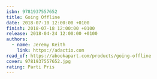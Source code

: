 ```yaml
---
isbn: 9781937557652
title: Going Offline
date: 2018-07-10 12:00:00 +0100
finish: 2018-07-18 12:00:00 +0100
release: 2018-04-24 12:00:00 +0100
authors:
  - name: Jeremy Keith
    link: https://adactio.com
read_of: https://abookapart.com/products/going-offline
cover: 9781937557652.jpg
rating: Parti Pris
---
```

